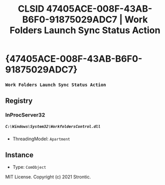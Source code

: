 ﻿---
title: "CLSID 47405ACE-008F-43AB-B6F0-91875029ADC7 | Work Folders Launch Sync Status Action"
excerpt: What is COM-Object CLSID 47405ACE-008F-43AB-B6F0-91875029ADC7?
---

# {47405ACE-008F-43AB-B6F0-91875029ADC7}

### `Work Folders Launch Sync Status Action`

## Registry


### InProcServer32

##### `C:\Windows\System32\WorkfoldersControl.dll`
* ThreadingModel: `Apartment`

## Instance

* Type: `ComObject`

MIT License. Copyright (c) 2021 Strontic.


